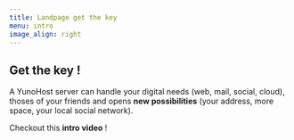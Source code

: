 ```yaml
---
title: Landpage get the key
menu: intro
image_align: right
---
```


## Get the **key** !

A YunoHost server can handle your digital needs (web, mail, social, cloud), thoses of your friends and opens **new possibilities** (your address, more space, your local social network).

Checkout this **intro video** !

